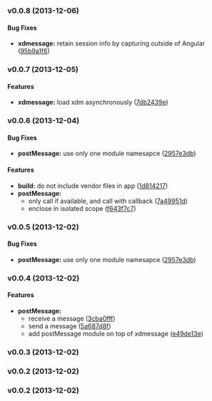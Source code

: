 <a name="v0.0.8"></a>
### v0.0.8 (2013-12-06)


#### Bug Fixes

* **xdmessage:** retain session info by capturing outside of Angular ([95b9a1f6](https://github.com/kenhkan/angular-xdmessage/commit/95b9a1f61c25523d0f0fd04f0646475bf5e0e872))

<a name="v0.0.7"></a>
### v0.0.7 (2013-12-05)


#### Features

* **xdmessage:** load xdm asynchronously ([7db2439e](https://github.com/kenhkan/angular-xdmessage/commit/7db2439ee4442bc060b1da050cca7bd166cc713d))

<a name="v0.0.6"></a>
### v0.0.6 (2013-12-04)


#### Bug Fixes

* **postMessage:** use only one module namesapce ([2957e3db](https://github.com/kenhkan/angular-xdmessage/commit/2957e3db5ab3c81d64c1de75346b8cf98071bf3f))


#### Features

* **build:** do not include vendor files in app ([1d814217](https://github.com/kenhkan/angular-xdmessage/commit/1d8142172cc477adb2844be861656ab7779af611))
* **postMessage:**
  * only call if available, and call with callback ([7a49951d](https://github.com/kenhkan/angular-xdmessage/commit/7a49951de3dfd966a05cb12b1f239cfa32fcb598))
  * enclose in isolated scope ([f643f7c7](https://github.com/kenhkan/angular-xdmessage/commit/f643f7c7a75e5fd597be3ed3987fc089373fcd72))

<a name="v0.0.5"></a>
### v0.0.5 (2013-12-02)


#### Bug Fixes

* **postMessage:** use only one module namesapce ([2957e3db](https://github.com/kenhkan/angular-xdmessage/commit/2957e3db5ab3c81d64c1de75346b8cf98071bf3f))

<a name="v0.0.4"></a>
### v0.0.4 (2013-12-02)


#### Features

* **postMessage:**
  * receive a message ([3cba0fff](https://github.com/kenhkan/angular-xdmessage/commit/3cba0fff340318d192ad48a57d2940b738ea3b54))
  * send a message ([5a687d8f](https://github.com/kenhkan/angular-xdmessage/commit/5a687d8ff349b8d155b69e6c5a98815010657550))
  * add postMessage module on top of xdmessage ([e49de13e](https://github.com/kenhkan/angular-xdmessage/commit/e49de13e6869f6c32eff5b20945f6d2610338a47))

<a name="v0.0.3"></a>
### v0.0.3 (2013-12-02)

<a name="v0.0.2"></a>
### v0.0.2 (2013-12-02)

<a name="v0.0.2"></a>
### v0.0.2 (2013-12-02)

